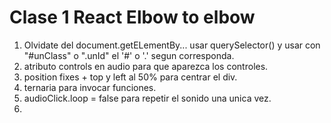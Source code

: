 # Clase 1 React Elbow to elbow
1. Olvidate del document.getELementBy... usar querySelector() y usar con "#unClass" o ".unId" el '#' o '.' segun corresponda.
2. atributo controls en audio para que aparezca los controles.
3. position fixes + top y left al 50% para centrar el div.
4. ternaria para invocar funciones. 
5. audioClick.loop = false para repetir el sonido una unica vez.
6.  

